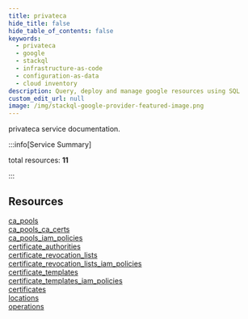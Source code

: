 ```yaml
---
title: privateca
hide_title: false
hide_table_of_contents: false
keywords:
  - privateca
  - google
  - stackql
  - infrastructure-as-code
  - configuration-as-data
  - cloud inventory
description: Query, deploy and manage google resources using SQL
custom_edit_url: null
image: /img/stackql-google-provider-featured-image.png
---
```


privateca service documentation.

:::info[Service Summary]

total resources: __11__  

:::

## Resources
<div class="row">
<div class="providerDocColumn">
<a href="/services/privateca/ca_pools/">ca_pools</a><br />
<a href="/services/privateca/ca_pools_ca_certs/">ca_pools_ca_certs</a><br />
<a href="/services/privateca/ca_pools_iam_policies/">ca_pools_iam_policies</a><br />
<a href="/services/privateca/certificate_authorities/">certificate_authorities</a><br />
<a href="/services/privateca/certificate_revocation_lists/">certificate_revocation_lists</a><br />
<a href="/services/privateca/certificate_revocation_lists_iam_policies/">certificate_revocation_lists_iam_policies</a>
</div>
<div class="providerDocColumn">
<a href="/services/privateca/certificate_templates/">certificate_templates</a><br />
<a href="/services/privateca/certificate_templates_iam_policies/">certificate_templates_iam_policies</a><br />
<a href="/services/privateca/certificates/">certificates</a><br />
<a href="/services/privateca/locations/">locations</a><br />
<a href="/services/privateca/operations/">operations</a>
</div>
</div>